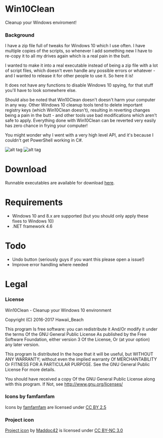 
# Win10Clean
Cleanup your Windows enviroment!

### Background
I have a zip file full of tweaks for Windows 10 which I use often. I have multiple copies of the scripts, so whenever I add something new I have to re-copy it to all my drives again which is a real pain in the butt.

I wanted to make it into a real executable instead of being a zip file with a lot of script files, which doesn't even handle any possible errors or whatever - and I wanted to release it for other people to use it. So here it is!

It does not have any functions to disable Windows 10 spying, for that stuff you'll have to look somewhere else.

Should also be noted that Win10Clean doesn't doesn't harm your computer in any way. Other Windows 10 cleanup tools tend to delete important registry keys (which Win10Clean doesn't), resulting in reverting changes being a pain in the butt - and other tools use bad modifications which aren't safe to apply. Everything done with Win10Clean can be reverted very easily has zero chance in frying your computer!

You might wonder why I went with a very high level API, and it's because I couldn't get PowerShell working in C#.

![alt tag](http://i.imgur.com/xSJ0lt7.png)
![alt tag](http://i.imgur.com/cih36BG.png)

# Download
Runnable executables are available for download [here](https://github.com/ElPumpo/Win10Clean/releases).

# Requirements
+ Windows 10 and 8.x are supported (but you should only apply these fixes to Windows 10)
+ .NET framework 4.6

# Todo
- Undo button (seriously guys if you want this please open a issue!)
- Improve error handling where needed

# Legal

### License
Win10Clean - Cleanup your Windows 10 environment

Copyright (C) 2016-2017 Hawaii_Beach

This program Is free software: you can redistribute it And/Or modify it under the terms Of the GNU General Public License As published by the Free Software Foundation, either version 3 Of the License, Or (at your option) any later version.

This program Is distributed In the hope that it will be useful, but WITHOUT ANY WARRANTY; without even the implied warranty Of MERCHANTABILITY Or FITNESS FOR A PARTICULAR PURPOSE. See the GNU General Public License For more details.

You should have received a copy Of the GNU General Public License along with this program. If Not, see <http://www.gnu.org/licenses/>

### Icons by famfamfam
Icons by [famfamfam](http://famfamfam.com) are licensed under [CC BY 2.5](https://creativecommons.org/licenses/by/2.5/)

### Project icon
[Project icon](https://github.com/Maddoc42/Android-Material-Icon-Generator) by [Maddoc42](https://github.com/Maddoc42) is licensed under [CC BY-NC 3.0](https://creativecommons.org/licenses/by-nc/3.0/)
